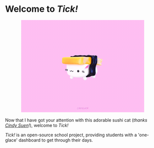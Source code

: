 # Welcome to *Tick!*

<div style="text-align:center"><img src="../images/landing-cat.gif"/></div>

Now that I have got your attention with this adorable sushi cat (*thanks [Cindy Suen](https://dribbble.com/shots/13737434-Tamago-Sushi-Cat/attachments/5343321?mode=media)!*), welcome to *Tick!*

*Tick!* is an open-source school project, providing students with a 'one-glace' dashboard to get through their days.